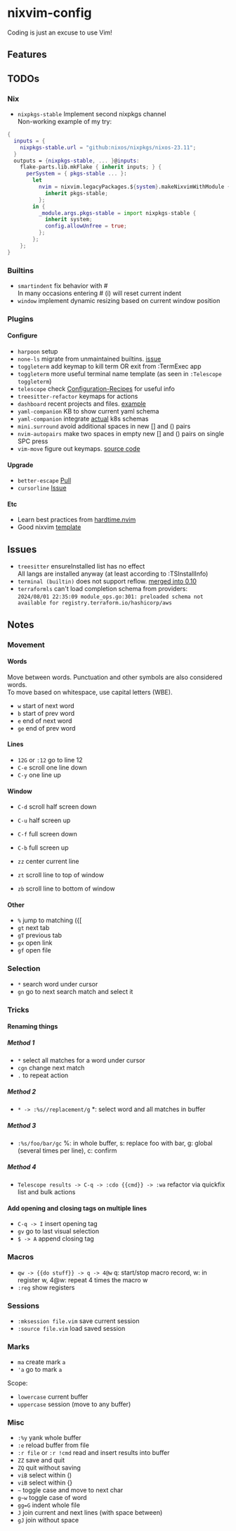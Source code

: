 # nixvim-config

Coding is just an excuse to use Vim!

## Features

## TODOs

### Nix

- `nixpkgs-stable` Implement second nixpkgs channel\
  Non-working example of my try:

```nix
{
  inputs = {
    nixpkgs-stable.url = "github:nixos/nixpkgs/nixos-23.11";
  }
  outputs = {nixpkgs-stable, ... }@inputs:
    flake-parts.lib.mkFlake { inherit inputs; } {
      perSystem = { pkgs-stable ... }:
        let
          nvim = nixvim.legacyPackages.${system}.makeNixvimWithModule {
            inherit pkgs-stable;
          };
        in {
          _module.args.pkgs-stable = import nixpkgs-stable {
            inherit system;
            config.allowUnfree = true;
          };
        };
    };
}
```

### Builtins

- `smartindent` fix behavior with #\
  In many occasions entering # (i) will reset current indent
- `window` implement dynamic resizing based on current window position

### Plugins

#### Configure

- `harpoon` setup
- `none-ls` migrate from unmaintained builtins. [issue](https://github.com/nvimtools/none-ls.nvim/issues/58)
- `toggleterm` add keymap to kill term OR exit from :TermExec app
- `toggleterm` more useful terminal name template (as seen in `:Telescope toggleterm`)
- `telescope` check [Configuration-Recipes](https://github.com/nvim-telescope/telescope.nvim/wiki/Configuration-Recipes) for useful info
- `treesitter-refactor` keymaps for actions
- `dashboard` recent projects and files. [example](https://github.com/jakehamilton/neovim/blob/cdc0749394ed0645bd9516977514108c410cec15/modules/nixvim/dashboard/default.nix#L57)
- `yaml-companion` KB to show current yaml schema
- `yaml-companion` integrate [actual](https://github.com/yannh/kubernetes-json-schema) k8s schemas
- `mini.surround` avoid additional spaces in new [] and () pairs
- `nvim-autopairs` make two spaces in empty new [] and () pairs on single SPC press
- `vim-move` figure out keymaps. [source code](https://github.com/matze/vim-move/blob/516a47e8365a7664a8691d306d5ec91a6f5e5772/plugin/move.vim)

#### Upgrade

- `better-escape` [Pull](https://github.com/max397574/better-escape.nvim/pull/59)
- `cursorline` [Issue](https://github.com/yamatsum/nvim-cursorline/issues/10)

#### Etc

- Learn best practices from [hardtime.nvim](https://github.com/m4xshen/hardtime.nvim?tab=readme-ov-file#%EF%B8%8F--features)
- Good nixvim [template](https://github.com/elythh/nixvim)

## Issues

- `treesitter` ensureInstalled list has no effect\
  All langs are installed anyway (at least according to :TSInstallInfo)
- `terminal (builtin)` does not support reflow. [merged into 0.10](https://github.com/neovim/neovim/pull/21124)
- `terraformls` can't load completion schema from providers: \
  `2024/08/01 22:35:09 module_ops.go:301: preloaded schema not available for registry.terraform.io/hashicorp/aws`

## Notes

### Movement

#### Words

Move between words. Punctuation and other symbols are also considered words.\
To move based on whitespace, use capital letters (WBE).

- `w` start of next word
- `b` start of prev word
- `e` end of next word
- `ge` end of prev word

#### Lines

- `12G` or `:12` go to line 12
- `C-e` scroll one line down
- `C-y` one line up

#### Window

- `C-d` scroll half screen down
- `C-u` half screen up
- `C-f` full screen down
- `C-b` full screen up

- `zz` center current line
- `zt` scroll line to top of window
- `zb` scroll line to bottom of window

#### Other

- `%` jump to matching ({[
- `gt` next tab
- `gT` previous tab
- `gx` open link
- `gf` open file

### Selection

- `*` search word under cursor
- `gn` go to next search match and select it

### Tricks

#### Renaming things

##### Method 1

- `*` select all matches for a word under cursor
- `cgn` change next match
- `.` to repeat action

##### Method 2

- `* -> :%s//replacement/g` \*: select word and all matches in buffer

##### Method 3

- `:%s/foo/bar/gc` %: in whole buffer, s: replace foo with bar, g: global (several times per line), c: confirm

##### Method 4

- `Telescope results -> C-q -> :cdo {{cmd}} -> :wa` refactor via quickfix list and bulk actions

#### Add opening and closing tags on multiple lines

- `C-q -> I` insert opening tag
- `gv` go to last visual selection
- `$ -> A` append closing tag

### Macros

- `qw -> {{do stuff}} -> q -> 4@w` q: start/stop macro record, w: in register w, 4@w: repeat 4 times the macro w
- `:reg` show registers

### Sessions

- `:mksession file.vim` save current session
- `:source file.vim` load saved session

### Marks

- `ma` create mark `a`
- `'a` go to mark `a`

Scope:

- `lowercase` current buffer
- `uppercase` session (move to any buffer)

### Misc

- `:%y` yank whole buffer
- `:e` reload buffer from file
- `:r file` or `:r !cmd` read and insert results into buffer
- `ZZ` save and quit
- `ZQ` quit without saving
- `viB` select within ()
- `viB` select within {}
- `~` toggle case and move to next char
- `g~w` toggle case of word
- `gg=G` indent whole file
- `J` join current and next lines (with space between)
- `gJ` join without space
